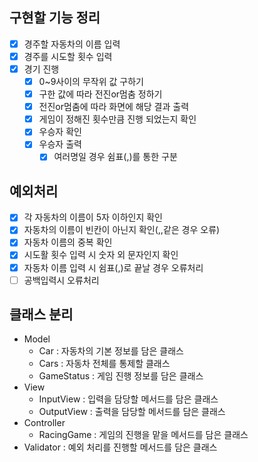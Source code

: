 ## 구현할 기능 정리
- [x] 경주할 자동차의 이름 입력
- [x] 경주를 시도할 횟수 입력
- [x] 경기 진행
    - [x] 0~9사이의 무작위 값 구하기
    - [x] 구한 값에 따라 전진or멈춤 정하기
    - [x] 전진or멈춤에 따라 화면에 해당 결과 출력
    - [x] 게임이 정해진 횟수만큼 진행 되었는지 확인
    - [x] 우승자 확인
    - [x] 우승자 출력
        - [x] 여러명일 경우 쉼표(,)를 통한 구분

## 예외처리
- [x] 각 자동차의 이름이 5자 이하인지 확인
- [x] 자동차의 이름이 빈칸이 아닌지 확인(,,같은 경우 오류)
- [x] 자동차 이름의 중복 확인
- [x] 시도활 횟수 입력 시 숫자 외 문자인지 확인
- [x] 자동차 이름 입력 시 쉼표(,)로 끝날 경우 오류처리
- [ ] 공백입력시 오류처리

## 클래스 분리
- Model
    - Car : 자동차의 기본 정보를 담은 클래스
    - Cars : 자동차 전체를 통제할 클래스
    - GameStatus : 게임 진행 정보를 담은 클래스
- View
    - InputView : 입력을 담당할 메서드를 담은 클래스
    - OutputView : 출력을 담당할 메서드를 담은 클래스
- Controller
    - RacingGame : 게임의 진행을 맡을 메서드를 담은 클래스
- Validator : 예외 처리를 진행할 메서드를 담은 클래스